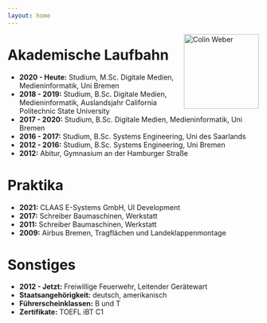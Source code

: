 ```yaml
---
layout: home
---
```


<div style="float:right;"><a href="https://colinweber.github.io"><img src="/assets/webercolin.jpg" alt="Colin Weber" width="150"/></a></div>

# Akademische Laufbahn
<ul>
    <li><b>2020 - Heute:</b> Studium, M.Sc. Digitale Medien, Medieninformatik, Uni Bremen</li>
    <li><b>2018 - 2019:</b> Studium, B.Sc. Digitale Medien, Medieninformatik, Auslandsjahr California Politechnic State University</li>
    <li><b>2017 - 2020:</b> Studium, B.Sc. Digitale Medien, Medieninformatik, Uni Bremen</li>
    <li><b>2016 - 2017:</b> Studium, B.Sc. Systems Engineering, Uni des Saarlands</li>
    <li><b>2012 - 2016:</b> Studium, B.Sc. Systems Engineering, Uni Bremen</li>
    <li><b>2012:</b> Abitur, Gymnasium an der Hamburger Straße</li>
  
  
  
  
</ul>  

# Praktika
<ul>
  <li><b>2021:</b> CLAAS E-Systems GmbH, UI Development</li>
  <li><b>2017:</b> Schreiber Baumaschinen, Werkstatt</li>
  <li><b>2011:</b> Schreiber Baumaschinen, Werkstatt</li>
  <li><b>2009:</b> Airbus Bremen, Tragflächen und Landeklappenmontage </li>
  
  
</ul> 

# Sonstiges
<ul>
  <li><b>2012 - Jetzt:</b> Freiwillige Feuerwehr, Leitender Gerätewart</li>
  <li><b>Staatsangehörigkeit:</b> deutsch, amerikanisch</li>
  <li><b>Führerscheinklassen:</b> B und T</li>
  <li><b>Zertifikate:</b> TOEFL iBT C1</li>
</ul>
